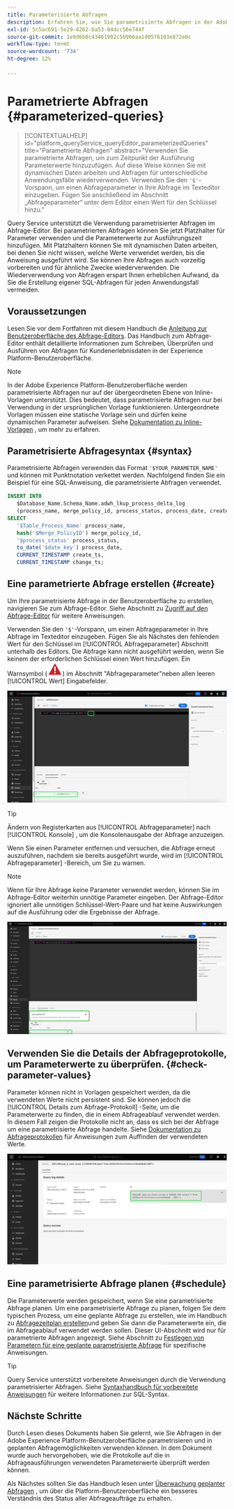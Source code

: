 ```yaml
---
title: Parameterisierte Abfragen
description: Erfahren Sie, wie Sie parametrisierte Abfragen in der Adobe Experience Platform-Benutzeroberfläche verwenden.
exl-id: 5c5ac691-5e29-4262-ba53-84dcc56e744f
source-git-commit: 1e9d6b0c43461902c5b966aa1d0576103e872e0c
workflow-type: tm+mt
source-wordcount: '734'
ht-degree: 12%

---
```


# Parametrierte Abfragen {#parameterized-queries}

>[!CONTEXTUALHELP]
>id="platform_queryService_queryEditor_parameterizedQueries"
>title="Parametrierte Abfragen"
>abstract="Verwenden Sie parametrierte Abfragen, um zum Zeitpunkt der Ausführung Parameterwerte hinzuzufügen. Auf diese Weise können Sie mit dynamischen Daten arbeiten und Abfragen für unterschiedliche Anwendungsfälle wiederverwenden. Verwenden Sie den `'$'`-Vorspann, um einen Abfrageparameter in Ihre Abfrage im Texteditor einzugeben. Fügen Sie anschließend im Abschnitt „Abfrageparameter“ unter dem Editor einen Wert für den Schlüssel hinzu."

Query Service unterstützt die Verwendung parametrisierter Abfragen im Abfrage-Editor. Bei parametrierten Abfragen können Sie jetzt Platzhalter für Parameter verwenden und die Parameterwerte zur Ausführungszeit hinzufügen. Mit Platzhaltern können Sie mit dynamischen Daten arbeiten, bei denen Sie nicht wissen, welche Werte verwendet werden, bis die Anweisung ausgeführt wird. Sie können Ihre Abfragen auch vorzeitig vorbereiten und für ähnliche Zwecke wiederverwenden. Die Wiederverwendung von Abfragen erspart Ihnen erheblichen Aufwand, da Sie die Erstellung eigener SQL-Abfragen für jeden Anwendungsfall vermeiden.

## Voraussetzungen

Lesen Sie vor dem Fortfahren mit diesem Handbuch die [Anleitung zur Benutzeroberfläche des Abfrage-Editors](./user-guide.md). Das Handbuch zum Abfrage-Editor enthält detaillierte Informationen zum Schreiben, Überprüfen und Ausführen von Abfragen für Kundenerlebnisdaten in der Experience Platform-Benutzeroberfläche.

>[!NOTE]
>
>In der Adobe Experience Platform-Benutzeroberfläche werden parametrisierte Abfragen nur auf der übergeordneten Ebene von Inline-Vorlagen unterstützt. Dies bedeutet, dass parametrisierte Abfragen nur bei Verwendung in der ursprünglichen Vorlage funktionieren. Untergeordnete Vorlagen müssen eine statische Vorlage sein und dürfen keine dynamischen Parameter aufweisen. Siehe [Dokumentation zu Inline-Vorlagen](../key-concepts/inline-templates.md) , um mehr zu erfahren.

## Parametrisierte Abfragesyntax {#syntax}

Parametrisierte Abfragen verwenden das Format `'$YOUR_PARAMETER_NAME'` und können mit Punktnotation verkettet werden. Nachfolgend finden Sie ein Beispiel für eine SQL-Anweisung, die parametrisierte Abfragen verwendet.

```sql
INSERT INTO
   $Database_Name.Schema_Name.adwh_lkup_process_delta_log
   (process_name, merge_policy_id, process_status, process_date, create_ts, change_ts)
SELECT
   '$Table_Process_Name' process_name,
   hash('$Merge_PolicyID') merge_policy_id,
   '$process_status' process_status,
   to_date('$date_key') process_date,
   CURRENT_TIMESTAMP create_ts,
   CURRENT_TIMESTAMP change_ts;
```

## Eine parametrierte Abfrage erstellen {#create}

Um Ihre parametrisierte Abfrage in der Benutzeroberfläche zu erstellen, navigieren Sie zum Abfrage-Editor. Siehe Abschnitt zu [Zugriff auf den Abfrage-Editor](./user-guide.md#accessing-query-editor) für weitere Anweisungen.

Verwenden Sie den `'$'`-Vorspann, um einen Abfrageparameter in Ihre Abfrage im Texteditor einzugeben. Fügen Sie als Nächstes den fehlenden Wert für den Schlüssel im [!UICONTROL Abfrageparameter] Abschnitt unterhalb des Editors. Die Abfrage kann nicht ausgeführt werden, wenn Sie keinem der erforderlichen Schlüssel einen Wert hinzufügen. Ein Warnsymbol (![Ein Warnsymbol.](../images/ui/parameterized-queries/alert-icon.png)) im Abschnitt &quot;Abfrageparameter&quot;neben allen leeren [!UICONTROL Wert] Eingabefelder.

![Der Abfrage-Editor mit einer parametrisierten Abfrage und der Abschnitt Abfrageparameter wurden hervorgehoben.](../images/ui/parameterized-queries/parameterized-query.png)

>[!TIP]
>
>Ändern von Registerkarten aus [!UICONTROL Abfrageparameter] nach [!UICONTROL Konsole] , um die Konsolenausgabe der Abfrage anzuzeigen.

Wenn Sie einen Parameter entfernen und versuchen, die Abfrage erneut auszuführen, nachdem sie bereits ausgeführt wurde, wird im [!UICONTROL Abfrageparameter] -Bereich, um Sie zu warnen.

>[!NOTE]
>
>Wenn für Ihre Abfrage keine Parameter verwendet werden, können Sie im Abfrage-Editor weiterhin unnötige Parameter eingeben. Der Abfrage-Editor ignoriert alle unnötigen Schlüssel-Wert-Paare und hat keine Auswirkungen auf die Ausführung oder die Ergebnisse der Abfrage.

![Der Abfrage-Editor mit einem leeren Wertefeld und der Abfrageparameter-Fehler hervorgehoben.](../images/ui/parameterized-queries/query-parameter-error.png)

## Verwenden Sie die Details der Abfrageprotokolle, um Parameterwerte zu überprüfen. {#check-parameter-values}

Parameter können nicht in Vorlagen gespeichert werden, da die verwendeten Werte nicht persistent sind. Sie können jedoch die [!UICONTROL Details zum Abfrage-Protokoll] -Seite, um die Parameterwerte zu finden, die in einem Abfrageablauf verwendet werden. In diesem Fall zeigen die Protokolle nicht an, dass es sich bei der Abfrage um eine parametrisierte Abfrage handelte. Siehe [Dokumentation zu Abfrageprotokollen](./query-logs.md) für Anweisungen zum Auffinden der verwendeten Werte.

![Die Ansicht der Abfrageprotokolle mit der SQL-Adresse einer parametrisierten Abfrage, die im Detailabschnitt hervorgehoben ist.](../images/ui/parameterized-queries/parameterized-query-logs.png)

<!-- improve screenshot above ^ I am waiting for a scheduled run to complete -->

## Eine parametrisierte Abfrage planen {#schedule}

Die Parameterwerte werden gespeichert, wenn Sie eine parametrisierte Abfrage planen. Um eine parametrisierte Abfrage zu planen, folgen Sie dem typischen Prozess, um eine geplante Abfrage zu erstellen, wie im Handbuch zu [Abfragezeitplan erstellen](./query-schedules.md#create-schedule)und geben Sie dann die Parameterwerte ein, die im Abfrageablauf verwendet werden sollen. Dieser UI-Abschnitt wird nur für parametrierte Abfragen angezeigt. Siehe Abschnitt zu [Festlegen von Parametern für eine geplante parametrisierte Abfrage](./query-schedules.md#set-parameters) für spezifische Anweisungen.

>[!TIP]
>
>Query Service unterstützt vorbereitete Anweisungen durch die Verwendung parametrisierter Abfragen. Siehe [Syntaxhandbuch für vorbereitete Anweisungen](../sql/prepared-statements.md) für weitere Informationen zur SQL-Syntax.

## Nächste Schritte

Durch Lesen dieses Dokuments haben Sie gelernt, wie Sie Abfragen in der Adobe Experience Platform-Benutzeroberfläche parametrisieren und in geplanten Abfragemöglichkeiten verwenden können. In dem Dokument wurde auch hervorgehoben, wie die Protokolle auf die in Abfrageausführungen verwendeten Parameterwerte überprüft werden können.

Als Nächstes sollten Sie das Handbuch lesen unter [Überwachung geplanter Abfragen](./monitor-queries.md) , um über die Platform-Benutzeroberfläche ein besseres Verständnis des Status aller Abfrageaufträge zu erhalten.
